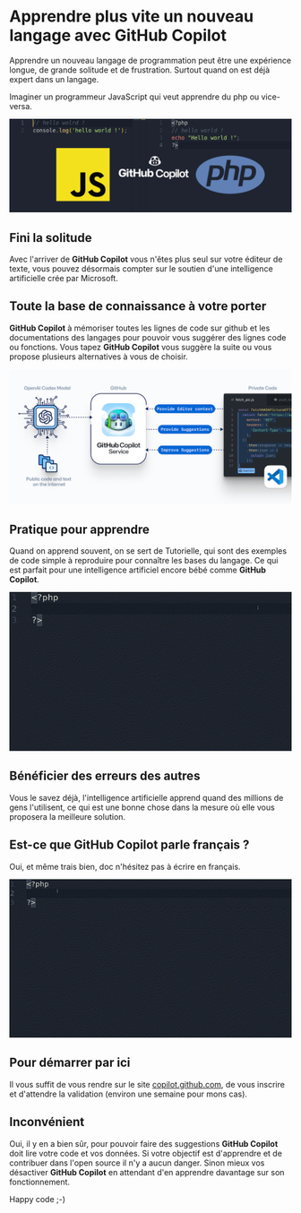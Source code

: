 # Apprendre plus vite un nouveau langage avec GitHub Copilot
Apprendre un nouveau langage de programmation peut être une expérience longue, de grande solitude et de frustration. Surtout quand on est déjà expert dans un langage.

Imaginer un programmeur JavaScript qui veut apprendre du php ou vice-versa.

![js vs php](../../assets/code/conseils/js-php.png)

## Fini la solitude
Avec l'arriver de **GitHub Copilot** vous n'êtes plus seul sur votre éditeur de texte, vous pouvez désormais compter sur le soutien d'une intelligence artificielle crée par Microsoft.

## Toute la base de connaissance à votre porter
**GitHub Copilot** à mémoriser toutes les lignes de code sur github et les documentations des langages pour pouvoir vous suggérer des lignes code ou fonctions. Vous tapez **GitHub Copilot** vous suggère la suite ou vous propose plusieurs alternatives à vous de choisir.

![diagram](../../assets/code/conseils/diagram.png)

## Pratique pour apprendre
Quand on apprend souvent, on se sert de Tutorielle, qui sont des exemples de code simple à reproduire pour connaître les bases du langage. Ce qui est parfait pour une intelligence artificiel encore bébé comme **GitHub Copilot**.

![copilot Demo 1](../../assets/code/conseils/copilote-demo.gif)

## Bénéficier des erreurs des autres
Vous le savez déjà, l'intelligence artificielle apprend quand des millions de gens l'utilisent, ce qui est une bonne chose dans la mesure où elle vous proposera la meilleure solution.

## Est-ce que GitHub Copilot parle français ?
Oui, et même trais bien, doc n'hésitez pas à écrire en français.

![copilot Demo 1](../../assets/code/conseils/copilote-demo-2.gif)

## Pour démarrer par ici
Il vous suffit de vous rendre sur le site [copilot.github.com](https://copilot.github.com), de vous inscrire et d'attendre la validation (environ une semaine pour mons cas).

## Inconvénient
Oui, il y en a bien sûr, pour pouvoir faire des suggestions **GitHub Copilot** doit lire votre code et vos données. Si votre objectif est d'apprendre et de contribuer dans l'open source il n'y a aucun danger. Sinon mieux vos désactiver **GitHub Copilot** en attendant d'en apprendre davantage sur son fonctionnement.

Happy code ;-)